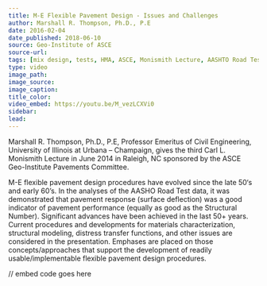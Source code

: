 ```yaml
---
title: M-E Flexible Pavement Design - Issues and Challenges
author: Marshall R. Thompson, Ph.D., P.E
date: 2016-02-04
date_published: 2018-06-10
source: Geo-Institute of ASCE
source-url:
tags: [mix design, tests, HMA, ASCE, Monismith Lecture, AASHTO Road Test, MEPDG]
type: video
image_path: 
image_source:
image_caption:
title_color:
video_embed: https://youtu.be/M_vezLCXVi0
sidebar:
lead:
---
```


Marshall R. Thompson, Ph.D., P.E, Professor Emeritus of Civil Engineering, University of Illinois at Urbana – Champaign, gives the third Carl L. Monismith Lecture in June 2014 in Raleigh, NC sponsored by the ASCE Geo-Institute Pavements Committee.
<!--more-->
M-E flexible pavement design procedures have evolved since the late 50‘s and early 60’s.  In the analyses of the AASHO Road Test data, it was demonstrated that pavement response (surface deflection) was a good indicator of pavement performance (equally as good as the Structural Number). Significant advances have been achieved in the last 50+ years. Current procedures and developments for materials characterization, structural modeling, distress transfer functions, and other issues are considered in the presentation. Emphases are placed on those concepts/approaches that support the development of readily usable/implementable flexible  pavement design procedures.

// embed code goes here
